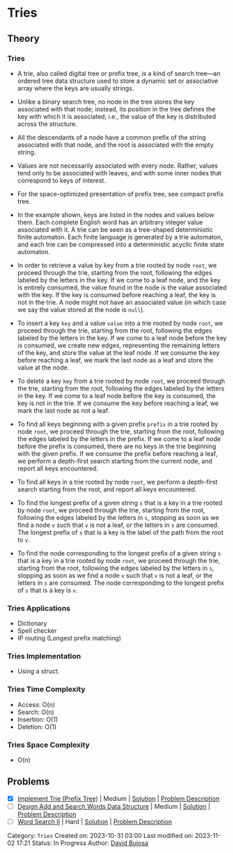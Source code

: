 # Tries

## Theory

### Tries

- A trie, also called digital tree or prefix tree, is a kind of search tree—an ordered tree data structure used to store a dynamic set or associative array where the keys are usually strings.

- Unlike a binary search tree, no node in the tree stores the key associated with that node; instead, its position in the tree defines the key with which it is associated; i.e., the value of the key is distributed across the structure.

- All the descendants of a node have a common prefix of the string associated with that node, and the root is associated with the empty string.

- Values are not necessarily associated with every node. Rather, values tend only to be associated with leaves, and with some inner nodes that correspond to keys of interest.

- For the space-optimized presentation of prefix tree, see compact prefix tree.

- In the example shown, keys are listed in the nodes and values below them. Each complete English word has an arbitrary integer value associated with it. A trie can be seen as a tree-shaped deterministic finite automaton. Each finite language is generated by a trie automaton, and each trie can be compressed into a deterministic acyclic finite state automaton.

- In order to retrieve a value by key from a trie rooted by node `root`, we proceed through the trie, starting from the root, following the edges labeled by the letters in the key. If we come to a leaf node, and the key is entirely consumed, the value found in the node is the value associated with the key. If the key is consumed before reaching a leaf, the key is not in the trie. A node might not have an associated value (in which case we say the value stored at the node is `null`).

- To insert a key `key` and a value `value` into a trie rooted by node `root`, we proceed through the trie, starting from the root, following the edges labeled by the letters in the key. If we come to a leaf node before the key is consumed, we create new edges, representing the remaining letters of the key, and store the value at the leaf node. If we consume the key before reaching a leaf, we mark the last node as a leaf and store the value at the node.

- To delete a key `key` from a trie rooted by node `root`, we proceed through the trie, starting from the root, following the edges labeled by the letters in the key. If we come to a leaf node before the key is consumed, the key is not in the trie. If we consume the key before reaching a leaf, we mark the last node as not a leaf.

- To find all keys beginning with a given prefix `prefix` in a trie rooted by node `root`, we proceed through the trie, starting from the root, following the edges labeled by the letters in the prefix. If we come to a leaf node before the prefix is consumed, there are no keys in the trie beginning with the given prefix. If we consume the prefix before reaching a leaf, we perform a depth-first search starting from the current node, and report all keys encountered.

- To find all keys in a trie rooted by node `root`, we perform a depth-first search starting from the root, and report all keys encountered.

- To find the longest prefix of a given string `s` that is a key in a trie rooted by node `root`, we proceed through the trie, starting from the root, following the edges labeled by the letters in `s`, stopping as soon as we find a node `v` such that `v` is not a leaf, or the letters in `s` are consumed. The longest prefix of `s` that is a key is the label of the path from the root to `v`.

- To find the node corresponding to the longest prefix of a given string `s` that is a key in a trie rooted by node `root`, we proceed through the trie, starting from the root, following the edges labeled by the letters in `s`, stopping as soon as we find a node `v` such that `v` is not a leaf, or the letters in `s` are consumed. The node corresponding to the longest prefix of `s` that is a key is `v`.

### Tries Applications

- Dictionary
- Spell checker
- IP routing (Longest prefix matching)

### Tries Implementation

- Using a struct.

### Tries Time Complexity

- Access: O(n)
- Search: O(n)
- Insertion: O(1)
- Deletion: O(1)

### Tries Space Complexity

- O(n)

## Problems

- [x] [Implement Trie (Prefix Tree)](https://leetcode.com/problems/implement-trie-prefix-tree/) | Medium | [Solution](../../../src/medium/implement_trie_prefix_tree.rs) | [Problem Description](../../../src/medium/readme.md#208-implement-trie-prefix-tree)
- [ ] [Design Add and Search Words Data Structure](https://leetcode.com/problems/design-add-and-search-words-data-structure/) | Medium | [Solution](../../../src/medium/design_add_and_search_words_data_structure.rs) | [Problem Description](../../../src/medium/readme.md#211-design-add-and-search-words-data-structure)
- [ ] [Word Search II](https://leetcode.com/problems/word-search-ii/) | Hard | [Solution](../../../src/hard/word_search_ii.rs) | [Problem Description](../../../src/hard/readme.md#212-word-search-ii)

Category: `Tries`
Created on: 2023-10-31 03:00
Last modified on: 2023-11-02 17:21
Status: In Progress
Author: [David Bujosa](https://github.com/bujosa)
